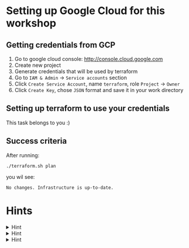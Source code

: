 # Setting up Google Cloud for this workshop

## Getting credentials from GCP
1. Go to google cloud console: http://console.cloud.google.com
1. Create new project 
1. Generate credentials that will be used by terraform 
  1. Go to `IAM & Admin` -> `Service accounts` section
  1. Click `Create Service Account`, name `terraform`, role `Project` -> `Owner`
  1. Click `Create Key`, chose `JSON` format and save it in your work directory


## Setting up terraform to use your credentials

This task belongs to you :) 

## Success criteria

After running:

```
./terraform.sh plan
```

you wil see:
```
No changes. Infrastructure is up-to-date.
```

# Hints

<details><summary>Hint</summary>
<p>
  

##### You can start with going through getting started guide: https://learn.hashicorp.com/terraform/getting-started/build
##### Example shows AWS setup.
---
</p>
</details>


<details><summary>Hint</summary>
<p>
  

##### You need to setup Google provider.
##### Documentation: https://www.terraform.io/docs/providers/google/guides/provider_reference.html
---
</p>
</details>


<details><summary>Hint</summary>
<p>
  

##### Before plan works you need to initialize terraform
##### Run:
```
./terraform.sh init
```
---
</p>
</details>
